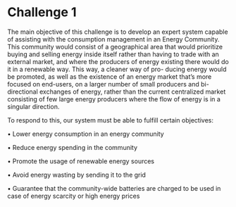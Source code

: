 # Challenge 1

The main objective of this challenge is to develop an expert system capable of assisting
with the consumption management in an Energy Community. This community would
consist of a geographical area that would prioritize buying and selling energy inside
itself rather than having to trade with an external market, and where the producers of
energy existing there would do it in a renewable way. This way, a cleaner way of pro-
ducing energy would be promoted, as well as the existence of an energy market that’s
more focused on end-users, on a larger number of small producers and bi-directional
exchanges of energy, rather than the current centralized market consisting of few large
energy producers where the flow of energy is in a singular direction.

To respond to this, our system must be able to fulfill certain objectives:

• Lower energy consumption in an energy community

• Reduce energy spending in the community

• Promote the usage of renewable energy sources

• Avoid energy wasting by sending it to the grid

• Guarantee that the community-wide batteries are charged to be used in case of
energy scarcity or high energy prices